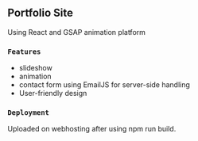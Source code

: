 ## Portfolio Site

Using React and GSAP animation platform

### `Features`

- slideshow
- animation
- contact form using EmailJS for server-side handling
- User-friendly design
  <br />

### `Deployment`

Uploaded on webhosting after using npm run build.

